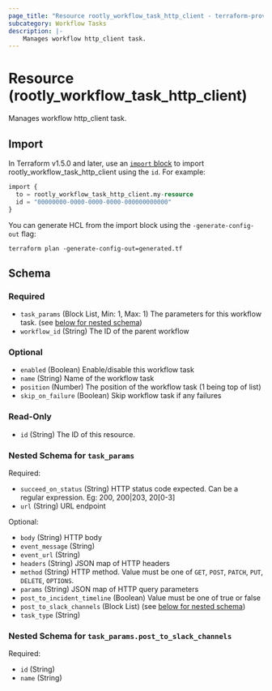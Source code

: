 ```yaml
---
page_title: "Resource rootly_workflow_task_http_client - terraform-provider-rootly"
subcategory: Workflow Tasks
description: |-
    Manages workflow http_client task.
---
```


# Resource (rootly_workflow_task_http_client)

Manages workflow http_client task.



## Import

In Terraform v1.5.0 and later, use an [`import` block](https://developer.hashicorp.com/terraform/language/import) to import rootly_workflow_task_http_client using the `id`. For example:

```terraform
import {
  to = rootly_workflow_task_http_client.my-resource
  id = "00000000-0000-0000-0000-000000000000"
}
```

You can generate HCL from the import block using the `-generate-config-out` flag:

```console
terraform plan -generate-config-out=generated.tf
```

<!-- schema generated by tfplugindocs -->
## Schema

### Required

- `task_params` (Block List, Min: 1, Max: 1) The parameters for this workflow task. (see [below for nested schema](#nestedblock--task_params))
- `workflow_id` (String) The ID of the parent workflow

### Optional

- `enabled` (Boolean) Enable/disable this workflow task
- `name` (String) Name of the workflow task
- `position` (Number) The position of the workflow task (1 being top of list)
- `skip_on_failure` (Boolean) Skip workflow task if any failures

### Read-Only

- `id` (String) The ID of this resource.

<a id="nestedblock--task_params"></a>
### Nested Schema for `task_params`

Required:

- `succeed_on_status` (String) HTTP status code expected. Can be a regular expression. Eg: 200, 200|203, 20[0-3]
- `url` (String) URL endpoint

Optional:

- `body` (String) HTTP body
- `event_message` (String)
- `event_url` (String)
- `headers` (String) JSON map of HTTP headers
- `method` (String) HTTP method. Value must be one of `GET`, `POST`, `PATCH`, `PUT`, `DELETE`, `OPTIONS`.
- `params` (String) JSON map of HTTP query parameters
- `post_to_incident_timeline` (Boolean) Value must be one of true or false
- `post_to_slack_channels` (Block List) (see [below for nested schema](#nestedblock--task_params--post_to_slack_channels))
- `task_type` (String)

<a id="nestedblock--task_params--post_to_slack_channels"></a>
### Nested Schema for `task_params.post_to_slack_channels`

Required:

- `id` (String)
- `name` (String)
